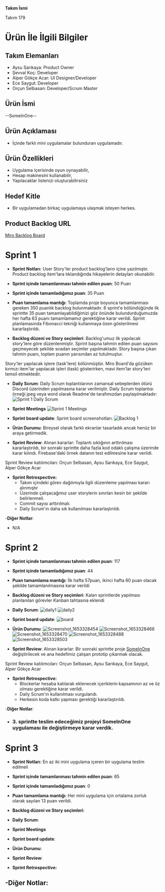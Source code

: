 **Takım İsmi**

Takım 179

# Ürün İle İlgili Bilgiler

## Takım Elemanları

- Aysu Sarıkaya: Product Owner
- Şevval Koç: Developer
- Alper Gökçe Acar: UI Designer/Developer
- Ece Saygut: Developer
- Orçun Selbasan: Developer/Scrum Master

## Ürün İsmi

--SomeInOne-- 

## Ürün Açıklaması

- İçinde farklı mini uygulamalar bulunduran uygulamadır. 

## Ürün Özellikleri

- Uygulama içerisinde oyun oynayabilir,
- Hesap makinesini kullanabilir,
- Yapılacaklar listenizi oluşturabilirsiniz

## Hedef Kitle

- Bir uygulamadan birkaç uygulamaya ulaşmak isteyen herkes.

## Product Backlog URL

[Miro Backlog Board](https://miro.com/app/board/uXjVOzfEchk=/?share_link_id=408585649863)


# Sprint 1

- **Sprint Notları**: User Story'ler product backlog'ların içine yazılmıştır. Product backlog item'lara tıklandığında hikayelerin detayları okunabilir.

- **Sprint içinde tamamlanması tahmin edilen puan**: 50 Puan
- **Sprint içinde tamamladığımız puan**: 35 Puan

- **Puan tamamlama mantığı**: Toplamda proje boyunca tamamlanması gereken 350 puanlık backlog bulunmaktadır. 6 sprint'e bölündüğünde ilk sprintte 35 puan tamamlayabildiğimizi göz önünde bulundurduğumuzda her hafta 63 puanı tamamlamamız gerektiğine karar verildi. Sprint planlamasında Fibonacci tekniği kullanmaya özen gösterilmesi kararlaştırıldı.

- **Backlog düzeni ve Story seçimleri**: Backlog'umuz ilk yapılacak story'lere göre düzenlenmiştir. Sprint başına tahmin edilen puan sayısını geçmeyecek şekilde sıradan seçimler yapılmaktadır. Story başına çıkan tahmin puanı, toplam puanın yarısından az tutulmuştur.

Story'ler yapılacak işlere (task'lere) bölünmüştür. Miro Board'da gözüken kırmızı item'lar yapılacak işleri (task) gösterirken, mavi item'lar story'leri temsil etmektedir.

- **Daily Scrum**: Daily Scrum toplantılarının zamansal sebeplerden ötürü Discord üzerinden yapılmasına karar verilmiştir. Daily Scrum toplantısı örneği jpeg veya word olarak Readme'de tarafımızdan paylaşılmaktadır:
![Sprint 1 Daily Scrum](https://github.com/akademi-179/assets/blob/main/daily_scrum1.png)
- **Sprint Meetings**
![Sprint 1 Meetings](https://github.com/akademi-179/assets/blob/main/meetings_1.png)

- **Sprint board update**: Sprint board screenshotları:
![Backlog 1](https://github.com/akademi-179/assets/blob/main/backlogs_1.png)


- **Ürün Durumu**: Bireysel olarak farklı ekranlar tasarladık ancak henüz bir araya getirmedik.

- **Sprint Review**:
Alınan kararlar: Toplantı sıklığının arttırılması kararlaştırıldı, bir sonraki sprintte daha fazla kod odaklı çalışma üzerinde karar kılındı. Firebase'daki örnek datanın test edilmesine karar verildi.

Sprint Review katılımcıları: Orçun Selbasan, Aysu Sarıkaya, Ece Saygut, Alper Gökçe Acar

- **Sprint Retrospective:**
  - Takım içindeki görev dağılımıyla ilgili düzenleme yapılması kararı alınmıştır
  - Üzerinde çalışacağımız user storylerin sınırları kesin bir şekilde belirlenmeli.
  - Commit sayısı arttırılmalı.
  - Daily Scrum'ın daha sık kullanılması kararlaştırıldı.

-**Diğer Notlar**:
- N/A

# Sprint 2
- **Sprint içinde tamamlanması tahmin edilen puan**: 117
- **Sprint içinde tamamladığımız puan**: 44

- **Puan tamamlama mantığı**: İlk hafta 57puan, ikinci hafta 60 puan olacak şekilde tamamlanılmasına karar verildi

- **Backlog düzeni ve Story seçimleri**: Kalan sprintlerde yapılması planlanılan görevler Kanban tahtasına eklendi

- **Daily Scrum**:
  ![daily1](https://user-images.githubusercontent.com/67058472/169878245-c6279fbd-e582-4edc-867c-2a472d965599.png)
  ![daily2](https://user-images.githubusercontent.com/67058472/169878250-a3173ce4-5ad1-4844-b09e-434f16eeb1b2.png)

- **Sprint board update**:
  ![board](https://user-images.githubusercontent.com/67058472/169878403-f2517afa-a973-4315-8d19-0ae96bd800ee.png)

- **Ürün Durumu**:
  ![Screenshot_1653328454](https://user-images.githubusercontent.com/67058472/169878886-e3ac4cb2-0c39-404b-8ca6-d314fe6a0f96.png)
  ![Screenshot_1653328466](https://user-images.githubusercontent.com/67058472/169878888-f9e416a3-ea8f-4932-bd1a-f3d0115d9f42.png)
  ![Screenshot_1653328470](https://user-images.githubusercontent.com/67058472/169878892-e92c6a22-e4bc-482b-850f-151145bed719.png)
  ![Screenshot_1653328488](https://user-images.githubusercontent.com/67058472/169878902-9afe35c8-5b45-4540-b7cb-7f2f3953c6cd.png)
  ![Screenshot_1653328503](https://user-images.githubusercontent.com/67058472/169878908-34b37573-617f-4d6f-93de-8e2d5e29e811.png)

- **Sprint Review**:
  Alınan kararlar: Bir sonraki sprintte proje [SomeInOne](https://github.com/akademi-179/some-in-one) değiştirilecek ve ana hedefimiz çalışan prototip çıkarmak olacak.

Sprint Review katılımcıları: Orçun Selbasan, Aysu Sarıkaya, Ece Saygut, Alper Gökçe Acar
- **Sprint Retrospective:**
  - Blockerlar hesaba katılarak eklenecek içeriklerin kapsamının az ve öz olması gerektiğine karar verildi.
  - Daily Scrum'ın kullanılması vurgulandı.
  - Herkesin koda katkı yapması gerektiği kararlaştırıldı.

-**Diğer Notlar**:
- ### 3. sprintte teslim edeceğimiz projeyi SomeInOne uygulaması ile değiştirmeye karar verdik.

# Sprint 3
- **Sprint Notları**: En az iki mini uygulama içeren bir uygulama teslim edilmeli

- **Sprint içinde tamamlanması tahmin edilen puan**: 65
- **Sprint içinde tamamladığımız puan**: 0

- **Puan tamamlama mantığı**: Her mini uygulama için ortalama zorluk olarak sayılan 13 puan verildi.

- **Backlog düzeni ve Story seçimleri**: 

- **Daily Scrum**: 
- **Sprint Meetings**

- **Sprint board update**:

- **Ürün Durumu**: 

- **Sprint Review**:

- **Sprint Retrospective:**

-**Diğer Notlar**:
- 
